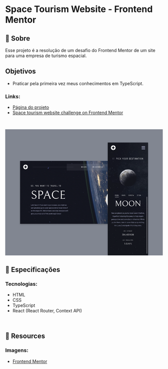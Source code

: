 # Space Tourism Website - Frontend Mentor

## 📄 Sobre
Esse projeto é a resolução de um desafio do Frontend Mentor de um site para uma empresa de turismo espacial.

## Objetivos
- Praticar pela primeira vez meus conhecimentos em TypeScript.

### Links:
- <a href="https://biancassantos.github.io/space-tourism-website/" target="_blank">Página do projeto</a>
- [Space tourism website challenge on Frontend Mentor](https://www.frontendmentor.io/challenges/space-tourism-multipage-website-gRWj1URZ3)

</br>

![Design do projeto](https://raw.githubusercontent.com/biancassantos/space-tourism-website/refs/heads/main/src/assets/project-preview.png)

## 🔎 Especificações
### Tecnologias:
- HTML
- CSS
- TypeScript
- React (React Router, Context API)

</br>

## 📁 Resources
### Imagens:
- [Frontend Mentor](https://www.frontendmentor.io/challenges/space-tourism-multipage-website-gRWj1URZ3)
